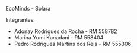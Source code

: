 EcoMinds - Solara

Integrantes:
- Adonay Rodrigues da Rocha - RM 558782
- Marina Yumi Kanadani - RM 558404
- Pedro Rodrigues Martins dos Reis - RM 555306

